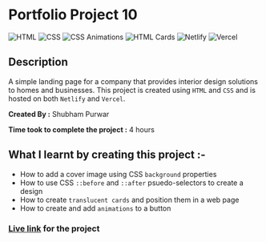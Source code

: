 # Portfolio Project 10

![HTML](https://img.shields.io/badge/-HTML-red)
![CSS](https://img.shields.io/badge/-CSS-brightgreen)
![CSS Animations](https://img.shields.io/badge/CSS%20Animations-blue)
![HTML Cards](https://img.shields.io/badge/HTML%20Cards-orange)
![Netlify](https://img.shields.io/badge/-Netlify-green)
![Vercel](https://img.shields.io/badge/-Vercel-blueviolet)

## Description

A simple landing page for a company that provides interior design solutions to homes and businesses. This project is created using `HTML` and `CSS` and is hosted on both `Netlify` and `Vercel`.

**Created By :** Shubham Purwar

**Time took to complete the project :** 4 hours

## What I learnt by creating this project :-

- How to add a cover image using CSS `background` properties
- How to use CSS `::before` and `::after` psuedo-selectors to create a design
- How to create `translucent cards` and position them in a web page
- How to create and add `animations` to a button

### [Live link](https://portfolio-project-10.vercel.app/) for the project

